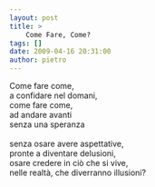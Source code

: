 ```yaml
---
layout: post
title: >
    Come Fare, Come?
tags: []
date: 2009-04-16 20:31:00
author: pietro
---
```

Come fare come,<br/>a confidare nel domani,<br/>come fare come,<br/>ad andare avanti<br/>senza una speranza<br/><br/>senza osare avere aspettative,<br/>pronte a diventare delusioni,<br/>osare credere in ciò che si vive,<br/>nelle realtà, che diverranno illusioni?
